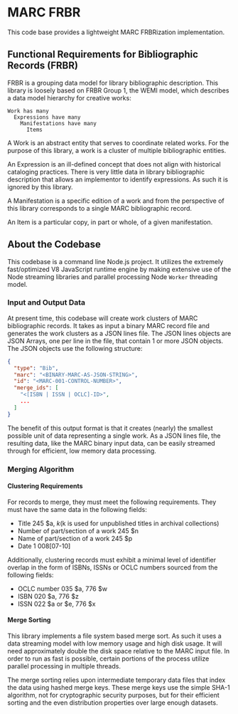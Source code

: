 # MARC FRBR

This code base provides a lightweight MARC FRBRization implementation.

## Functional Requirements for Bibliographic Records (FRBR)

FRBR is a grouping data model for library bibliographic description. This library is loosely based on FRBR Group 1, the WEMI model, which describes a data model hierarchy for creative works:

```
Work has many
  Expressions have many
    Manifestations have many
      Items
```

A Work is an abstract entity that serves to coordinate related works. For the purpose of this library, a work is a cluster of multiple bibliographic entities.

An Expression is an ill-defined concept that does not align with historical cataloging practices. There is very little data in library bibliographic description that allows an implementor to identify expressions. As such it is ignored by this library.

A Manifestation is a specific edition of a work and from the perspective of this library corresponds to a single MARC bibliographic record.

An Item is a particular copy, in part or whole, of a given manifestation.

## About the Codebase

This codebase is a command line Node.js project. It utilizes the extremely fast/optimized V8 JavaScript runtime engine by making extensive use of the Node streaming libraries and parallel processing Node `Worker` threading model.

### Input and Output Data

At present time, this codebase will create work clusters of MARC bibliographic records. It takes as input a binary MARC record file and generates the work clusters as a JSON lines file. The JSON lines objects are JSON Arrays, one per line in the file, that contain 1 or more JSON objects. The JSON objects use the following structure:

```json
{
  "type": "Bib",
  "marc": "<BINARY-MARC-AS-JSON-STRING>",
  "id": "<MARC-001-CONTROL-NUMBER>",
  "merge_ids": [
    "<[ISBN | ISSN | OCLC]-ID>",
    ...
  ]
}
```

The benefit of this output format is that it creates (nearly) the smallest possible unit of data representing a single work. As a JSON lines file, the resulting data, like the MARC binary input data, can be easily streamed through for efficient, low memory data processing.

### Merging Algorithm

#### Clustering Requirements

For records to merge, they must meet the following requirements. They must have the same data in the following fields:

* Title 245 $a, $k ($k is used for unpublished titles in archival collections)
* Number of part/section of a work 245 $n
* Name of part/section of a work 245 $p
* Date 1 008[07-10]

Additionally, clustering records must exhibit a minimal level of identifier overlap in the form of ISBNs, ISSNs or OCLC numbers sourced from the following fields:

* OCLC number 035 $a, 776 $w
* ISBN 020 $a, 776 $z
* ISSN 022 $a or $e, 776 $x

#### Merge Sorting

This library implements a file system based merge sort. As such it uses a data streaming model with low memory usage and high disk usage. It will need approximately double the disk space relative to the MARC input file. In order to run as fast is possible, certain portions of the process utilize parallel processing in multiple threads.

The merge sorting relies upon intermediate temporary data files that index the data using hashed merge keys. These merge keys use the simple SHA-1 algorithm, not for cryptographic security purposes, but for their efficient sorting and the even distribution properties over large enough datasets.
